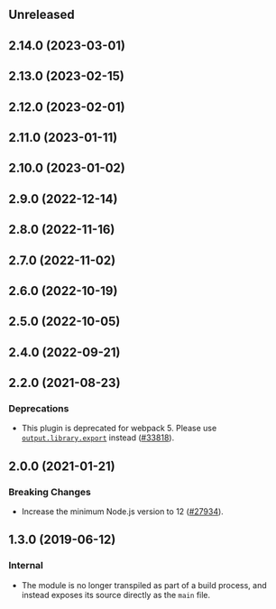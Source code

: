 <!-- Learn how to maintain this file at https://github.com/WordPress/gutenberg/tree/HEAD/packages#maintaining-changelogs. -->

## Unreleased

## 2.14.0 (2023-03-01)

## 2.13.0 (2023-02-15)

## 2.12.0 (2023-02-01)

## 2.11.0 (2023-01-11)

## 2.10.0 (2023-01-02)

## 2.9.0 (2022-12-14)

## 2.8.0 (2022-11-16)

## 2.7.0 (2022-11-02)

## 2.6.0 (2022-10-19)

## 2.5.0 (2022-10-05)

## 2.4.0 (2022-09-21)

## 2.2.0 (2021-08-23)

### Deprecations

-   This plugin is deprecated for webpack 5. Please use [`output.library.export`](https://webpack.js.org/configuration/output/#outputlibraryexport) instead ([#33818](https://github.com/WordPress/gutenberg/pull/33818)).

## 2.0.0 (2021-01-21)

### Breaking Changes

-   Increase the minimum Node.js version to 12 ([#27934](https://github.com/WordPress/gutenberg/pull/27934)).

## 1.3.0 (2019-06-12)

### Internal

-   The module is no longer transpiled as part of a build process, and instead exposes its source directly as the `main` file.
